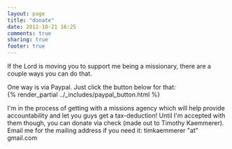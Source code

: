 ```yaml
---
layout: page
title: "donate"
date: 2012-10-21 16:25
comments: true
sharing: true
footer: true
---
```


If the Lord is moving you to support me being a missionary, there are a couple ways you can do that.

One way is via Paypal. Just click the button below for that:<br />
{% render_partial ../_includes/paypal_button.html %}

I'm in the process of getting with a missions agency which will help provide accountability and let you guys get a tax-deduction! Until I'm accepted with them though, you can donate via check (made out to Timothy Kaemmerer). Email me for the mailing address if you need it: timkaemmerer "at" gmail.com
